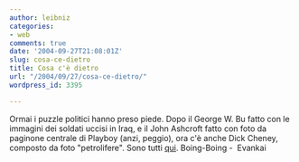 ```yaml
---
author: leibniz
categories:
- web
comments: true
date: '2004-09-27T21:08:01Z'
slug: cosa-ce-dietro
title: Cosa c'è dietro
url: "/2004/09/27/cosa-ce-dietro/"
wordpress_id: 3395

---
```

Ormai i puzzle politici hanno preso piede. Dopo il George W. Bu fatto con le immagini dei soldati uccisi in Iraq, e il John Ashcroft fatto con foto da paginone centrale di Playboy (anzi, peggio), ora c'è anche Dick Cheney, composto da foto "petrolifere". Sono tutti [qui](https://www.boingboing.net/2004/09/26/crude_dick.html).
Boing-Boing -  Evankai
